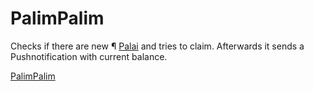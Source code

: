 # PalimPalim

Checks if there are new ¶ [Palai](https://palai.org/) and tries to claim. Afterwards it sends a Pushnotification with current balance.

[PalimPalim](https://www.youtube.com/watch?v=iZNOk7upy7A&feature=youtu.be&t=53)